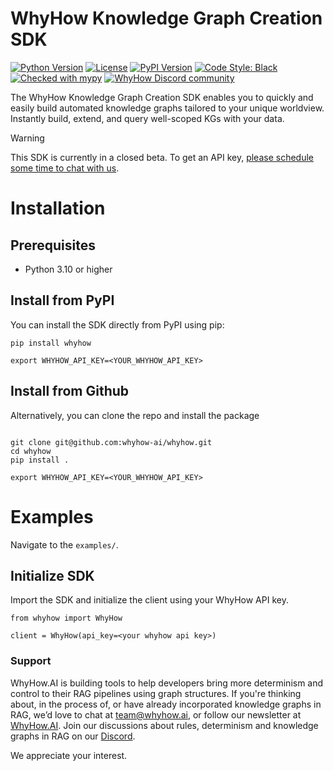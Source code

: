 # WhyHow Knowledge Graph Creation SDK

[![Python Version](https://img.shields.io/badge/python-3.10%2B-blue)](https://www.python.org/downloads/)
[![License](https://img.shields.io/badge/license-MIT-green)](https://opensource.org/licenses/MIT)
[![PyPI Version](https://img.shields.io/pypi/v/whyhow)](https://pypi.org/project/whyhow/)
[![Code Style: Black](https://img.shields.io/badge/code%20style-black-000000.svg)](https://github.com/psf/black)
[![Checked with mypy](https://img.shields.io/badge/mypy-checked-blue)](https://mypy-lang.org/)
<a href="https://discord.gg/9bWqrsxgHr" alt="WhyHow Discord community">
<picture>
  <img alt="WhyHow Discord community" src="https://invidget.switchblade.xyz/9bWqrsxgHr?theme=dark">
</picture>
</a>

The WhyHow Knowledge Graph Creation SDK enables you to quickly and easily build automated knowledge graphs tailored to your unique worldview. Instantly build, extend, and query well-scoped KGs with your data.

> [!WARNING]
> This SDK is currently in a closed beta. To get an API key, [please schedule some time to chat with us](https://calendly.com/whyhowai/intro-call-whyhow-ai).

# Installation

## Prerequisites

- Python 3.10 or higher

## Install from PyPI

You can install the SDK directly from PyPI using pip:

```shell
pip install whyhow

export WHYHOW_API_KEY=<YOUR_WHYHOW_API_KEY>
```

## Install from Github

Alternatively, you can clone the repo and install the package

```shell

git clone git@github.com:whyhow-ai/whyhow.git
cd whyhow
pip install .

export WHYHOW_API_KEY=<YOUR_WHYHOW_API_KEY>
```

# Examples

Navigate to the `examples/`.

## Initialize SDK

Import the SDK and initialize the client using your WhyHow API key.

```shell
from whyhow import WhyHow

client = WhyHow(api_key=<your whyhow api key>)
```

### Support

WhyHow.AI is building tools to help developers bring more determinism and control to their RAG pipelines using graph structures. If you're thinking about, in the process of, or have already incorporated knowledge graphs in RAG, we’d love to chat at team@whyhow.ai, or follow our newsletter at [WhyHow.AI](https://www.whyhow.ai/). Join our discussions about rules, determinism and knowledge graphs in RAG on our [Discord](https://discord.com/invite/9bWqrsxgHr).

We appreciate your interest.
